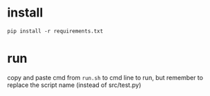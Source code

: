 # install
```
pip install -r requirements.txt
```

# run
copy and paste cmd from `run.sh` to cmd line to run, but remember to replace the script name (instead of src/test.py)
